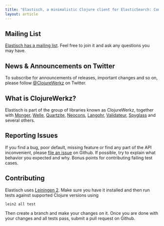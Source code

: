 ```yaml
---
title: "Elastisch, a minimalistic Clojure client for ElasticSearch: Community"
layout: article
---
```


## Mailing List

[Elastisch has a mailing list](https://groups.google.com/forum/?fromgroups#!forum/clojure-elasticsearch). Feel free to join it and ask any questions you may have.


## News & Announcements on Twitter

To subscribe for announcements of releases, important changes and so on, please follow [@ClojureWerkz](https://twitter.com/clojurewerkz) on Twitter.


## What is ClojureWerkz?

Elastisch is part of the group of libraries known as ClojureWerkz, together with
[Monger](http://clojuremongodb.info), [Welle](http://clojureriak.info), [Quartzite](http://clojurequartz.info), [Neocons](https://github.com/michaelklishin/neocons), [Langohr](https://github.com/michaelklishin/langohr), [Validateur](https://github.com/michaelklishin/validateur), [Spyglass](https://github.com/clojurewerkz/spyglass) and several others.


## Reporting Issues

If you find a bug, poor default, missing feature or find any part of the API inconvenient, please [file an issue](http://github.com/clojurewerkz/elastisch/issues) on Github.
If possible, try to explain what behavior you expected and why. Bonus points for contributing failing test cases.


## Contributing

Elastisch uses [Leiningen 2](https://github.com/technomancy/leiningen/blob/master/doc/TUTORIAL.md). Make sure you have it installed and then run tests against
supported Clojure versions using

    lein2 all test

Then create a branch and make your changes on it. Once you are done with your changes and all tests pass, submit a pull request
on Github.
